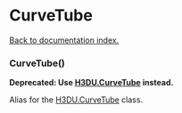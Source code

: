 # CurveTube

[Back to documentation index.](index.md)

 <a name='CurveTube'></a>
### CurveTube()

<b>Deprecated: Use <a href="H3DU.CurveTube.md">H3DU.CurveTube</a> instead.</b>

Alias for the <a href="H3DU.CurveTube.md">H3DU.CurveTube</a> class.
